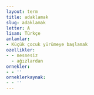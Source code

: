 ```yaml
---
layout: term
title: adaklamak
slug: adaklamak
letter: A
lisan: Türkçe
anlamlar:
- Küçük çocuk yürümeye başlamak
ozellikler:
- - nesnesiz
  - ağızlardan
ornekler:
- - ''
orneklerkaynak:
- - ''
---
```

